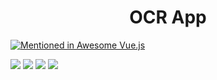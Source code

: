 <h1 align="center">OCR App</h1>
<p align="center">



[![Mentioned in Awesome Vue.js](https://awesome.re/mentioned-badge.svg)](https://github.com/RD191295/OCR)



<img src="https://img.shields.io/badge/made%20by-Raj-Dalsaniya.svg" >

<img src="https://img.shields.io/github/stars/RD191295/OCR.svg?style=flat">

<img src="https://img.shields.io/github/languages/top/RD191295/OCR.svg">

<img src="https://img.shields.io/github/issues/RD191295/OCR.svg">

</p>
